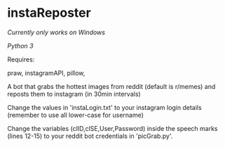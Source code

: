# instaReposter

*Currently only works on Windows*

*Python 3*

Requires:

praw,
instagramAPI,
pillow,

A bot that grabs the hottest images from reddit (default is r/memes) and reposts them to instagram (in 30min intervals)

Change the values in 'instaLogin.txt' to your instagram login details (remember to use all lower-case for username)

Change the variables (clID,clSE,User,Password) inside the speech marks (lines 12-15) to your reddit bot credentials in 'picGrab.py'.
